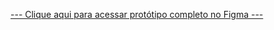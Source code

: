 [--- Clique aqui para acessar protótipo completo no Figma ---](https://www.figma.com/file/WPBqSLGpC6MxCRjzmDA20D/Prot%C3%B3tipo-lo-fi-Autopass?type=design&node-id=0-1)

